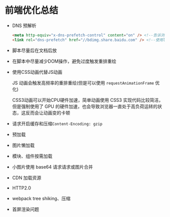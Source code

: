 # 前端优化总结

- DNS 预解析

  ```html
  <meta http-equiv="x-dns-prefetch-control" content="on" /> <!--告诉浏览器，当前页面要做DNS预解析-->
  <link rel="dns-prefetch" href="//bdimg.share.baidu.com" /> <!--使用link标签来强制查询特定主机名-->
  ```

- 脚本尽量后在文档后放

- 在脚本中尽量减少DOM操作，避免过度触发重排重绘

- 使用CSS动画代替JS动画

  JS 动画会触发高频率的重排重绘(但是可以使用 `requestAnimationFrame` 优化)

  CSS3动画可以开始CPU硬件加速，简单动画使用 CSS3 实现代码比较简洁，但是强制使用了 GPU 的硬件加速，也会导致浏览器一直处于高负荷运转的状态，这反而会让动画变的卡顿

- 请求开启缓存和压缩`Content-Encoding: gzip`

- 预加载

- 图片懒加载

- 模块、组件按需加载

- 小图片使用 base64 请求请求或图片合并

- CDN 加载资源

- HTTP2.0

- webpack tree shiking、压缩

- 首屏渲染问题

